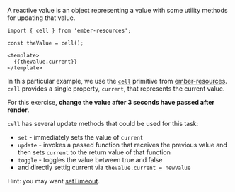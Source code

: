 A reactive value is an object representing a value with some utility methods for updating that value. 

```gjs
import { cell } from 'ember-resources';

const theValue = cell();

<template>
  {{theValue.current}}
</template>
```

In this particular example, we use the [`cell`][gh-cell] primitive from [ember-resources][gh-resources].  
`cell` provides a single property, `current`, that represents the current value.

 For this exercise, **change the value after 3 seconds have passed after render**.


`cell` has several update methods that could be used for this task:
 - `set` - immediately sets the value of `current`
 - `update` - invokes a passed function that receives the previous value and then sets `current` to the return value of that function
 - `toggle` - toggles the value between true and false
 - and directly settig current via `theValue.current = newValue`

 Hint: you may want [setTimeout][mdn-setTimeout].

[gh-cell]: https://github.com/NullVoxPopuli/ember-resources/blob/98ee38186a39097465ca97a90a68b9af158e75b2/ember-resources/src/util/cell.ts#L78
[gh-resources]: https://github.com/NullVoxPopuli/ember-resources
[mdn-setTimeout]: https://developer.mozilla.org/en-US/docs/Web/API/setTimeout 
